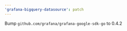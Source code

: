 ```yaml
---
'grafana-bigquery-datasource': patch
---
```


Bump `github.com/grafana/grafana-google-sdk-go` to 0.4.2
